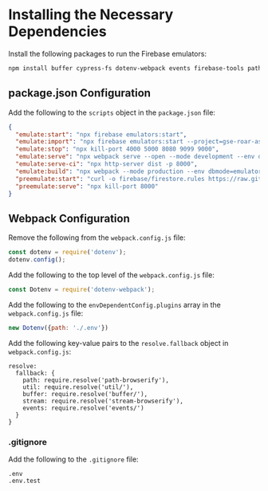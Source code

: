 # Installing the Necessary Dependencies

Install the following packages to run the Firebase emulators:

```bash
npm install buffer cypress-fs dotenv-webpack events firebase-tools path-browserify stream-browserify util wait-on --save-dev
```

## package.json Configuration
Add the following to the `scripts` object in the `package.json` file:

```json
{
  "emulate:start": "npx firebase emulators:start",
  "emulate:import": "npx firebase emulators:start --project=gse-roar-assessment-dev --import=./variants --export-on-exit=./variants",
  "emulate:stop": "npx kill-port 4000 5000 8080 9099 9000",
  "emulate:serve": "npx webpack serve --open --mode development --env dbmode=emulator",
  "emulate:serve-ci": "npx http-server dist -p 8000",
  "emulate:build": "npx webpack --mode production --env dbmode=emulator",
  "preemulate:start": "curl -o firebase/firestore.rules https://raw.githubusercontent.com/yeatmanlab/roar-dashboard/main/firebase/assessment/firestore.rules",
  "preemulate:serve": "npx kill-port 8000"
}
```

## Webpack Configuration
Remove the following from the `webpack.config.js` file:

```javascript
const dotenv = require('dotenv');
dotenv.config();
````

Add the following to the top level of the `webpack.config.js` file:

```javascript
const Dotenv = require('dotenv-webpack');
```

Add the following to the `envDependentConfig.plugins` array in the `webpack.config.js` file:

```javascript
new Dotenv({path: './.env'})
```

Add the following key-value pairs to the `resolve.fallback` object in `webpack.config.js`:

```
resolve: 
  fallback: {
    path: require.resolve('path-browserify'),
    util: require.resolve('util/'),
    buffer: require.resolve('buffer/'),
    stream: require.resolve('stream-browserify'),
    events: require.resolve('events/')
  }
}
```

### .gitignore
Add the following to the `.gitignore` file:

```
.env
.env.test
```